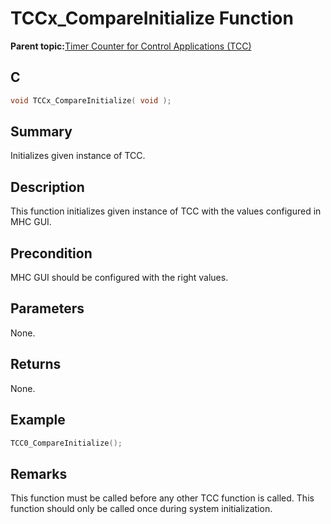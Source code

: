 # TCCx\_CompareInitialize Function

**Parent topic:**[Timer Counter for Control Applications \(TCC\)](GUID-CCA150A8-2C66-40B2-9C35-D7F3473720AE.md)

## C

```c
void TCCx_CompareInitialize( void );
```

## Summary

Initializes given instance of TCC.

## Description

This function initializes given instance of TCC with the values configured in MHC GUI.

## Precondition

MHC GUI should be configured with the right values.

## Parameters

None.

## Returns

None.

## Example

```c
TCC0_CompareInitialize();
```

## Remarks

This function must be called before any other TCC function is called. This function should only be called once during system initialization.

